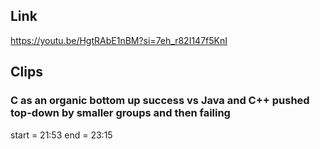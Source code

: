 ## Link
https://youtu.be/HgtRAbE1nBM?si=7eh_r82I147f5KnI

## Clips

### C as an organic bottom up success vs Java and C++ pushed top-down by smaller groups and then failing
start = 21:53
end = 23:15